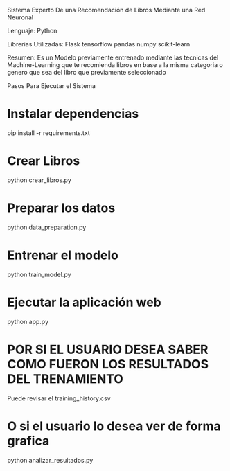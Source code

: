 Sistema Experto De una Recomendación de Libros Mediante una Red Neuronal

Lenguaje: Python

Librerias Utilizadas:
Flask
tensorflow
pandas
numpy
scikit-learn

Resumen: Es un Modelo previamente entrenado mediante las tecnicas del Machine-Learning que te recomienda libros en base a la misma categoria o genero que sea del libro que previamente seleccionado




Pasos Para Ejecutar el Sistema

# Instalar dependencias
pip install -r requirements.txt

# Crear Libros
python crear_libros.py

# Preparar los datos
python data_preparation.py

# Entrenar el modelo
python train_model.py

# Ejecutar la aplicación web
python app.py

# POR SI EL USUARIO DESEA SABER COMO FUERON LOS RESULTADOS DEL TRENAMIENTO
Puede revisar el training_history.csv

# O si el usuario lo desea ver de forma grafica
python analizar_resultados.py